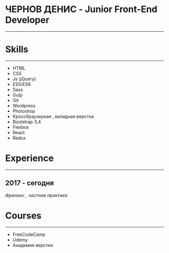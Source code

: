 # ЧЕРНОВ ДЕНИС - Junior Front-End Developer
***



  
# Skills
***

  - HTML 
  - CSS
  - Js (jQuery)
  - ES5/ES6
  - Sass
  - Gulp
  - Git
  - Wordpress
  - Photoshop
  - Кроссбраузерная , валидная верстка
  - Bootstrap 3,4
  - Flexbox
  - React
  - Redux

# Experience
***
   2017 - сегодня
---
  _Фриланс_ _,_ _частная_ _практика_

# Сourses 
***
- FreeCodeCamp
- Udemy
- Академия верстки





